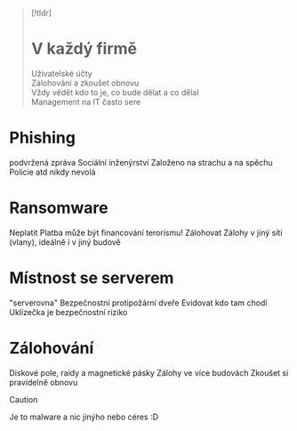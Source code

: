 > [!tldr]
> # V každý firmě
> Uživatelské účty  
> Zálohování a zkoušet obnovu  
> Vždy vědět kdo to je, co bude dělat a co dělal  
> Management na IT často sere
# Phishing
podvržená zpráva
Sociální inženýrství
Založeno na strachu a na spěchu
Policie atd nikdy nevolá
# Ransomware
Neplatit
Platba může být financování terorismu!
Zálohovat
Zálohy v jiný síti (vlany), ideálně i v jiný budově
# Místnost se serverem
"serverovna"
Bezpečnostní protipožární dveře
Evidovat kdo tam chodí
Uklízečka je bezpečnostní riziko
# Zálohování
Diskové pole, raidy a magnetické pásky
Zálohy ve více budovách
Zkoušet si pravidelně obnovu

> [!caution]
> Je to malware a nic jinýho nebo céres :D
